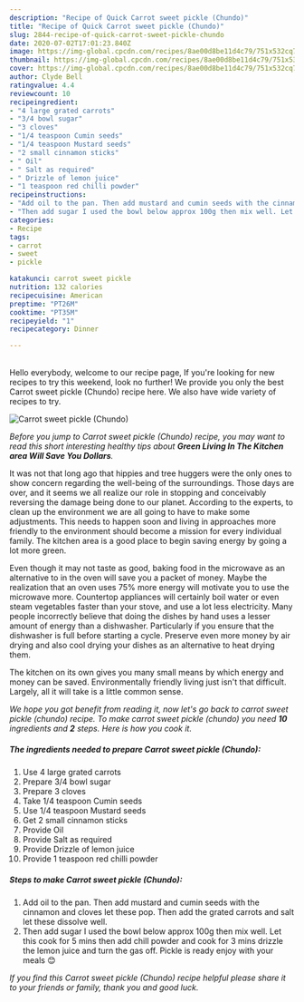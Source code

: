 ```yaml
---
description: "Recipe of Quick Carrot sweet pickle (Chundo)"
title: "Recipe of Quick Carrot sweet pickle (Chundo)"
slug: 2844-recipe-of-quick-carrot-sweet-pickle-chundo
date: 2020-07-02T17:01:23.840Z
image: https://img-global.cpcdn.com/recipes/8ae00d8be11d4c79/751x532cq70/carrot-sweet-pickle-chundo-recipe-main-photo.jpg
thumbnail: https://img-global.cpcdn.com/recipes/8ae00d8be11d4c79/751x532cq70/carrot-sweet-pickle-chundo-recipe-main-photo.jpg
cover: https://img-global.cpcdn.com/recipes/8ae00d8be11d4c79/751x532cq70/carrot-sweet-pickle-chundo-recipe-main-photo.jpg
author: Clyde Bell
ratingvalue: 4.4
reviewcount: 10
recipeingredient:
- "4 large grated carrots"
- "3/4 bowl sugar"
- "3 cloves"
- "1/4 teaspoon Cumin seeds"
- "1/4 teaspoon Mustard seeds"
- "2 small cinnamon sticks"
- " Oil"
- " Salt as required"
- " Drizzle of lemon juice"
- "1 teaspoon red chilli powder"
recipeinstructions:
- "Add oil to the pan. Then add mustard and cumin seeds with the cinnamon and cloves let these pop. Then add the grated carrots and salt let these dissolve well."
- "Then add sugar I used the bowl below approx 100g then mix well. Let this cook for 5 mins then add chill powder and cook for 3 mins drizzle the lemon juice and turn the gas off. Pickle is ready enjoy with your meals 😊"
categories:
- Recipe
tags:
- carrot
- sweet
- pickle

katakunci: carrot sweet pickle 
nutrition: 132 calories
recipecuisine: American
preptime: "PT26M"
cooktime: "PT35M"
recipeyield: "1"
recipecategory: Dinner

---
```

<br>
Hello everybody, welcome to our recipe page, If you're looking for new recipes to try this weekend, look no further! We provide you only the best Carrot sweet pickle (Chundo) recipe here. We also have wide variety of recipes to try.
<br>


![Carrot sweet pickle (Chundo)](https://img-global.cpcdn.com/recipes/8ae00d8be11d4c79/751x532cq70/carrot-sweet-pickle-chundo-recipe-main-photo.jpg)

<i>Before you jump to Carrot sweet pickle (Chundo) recipe, you may want to read this short interesting healthy tips about 
<strong>Green Living In The Kitchen area Will Save You Dollars</strong>.</i>
</br>

It was not that long ago that hippies and tree huggers were the only ones to show concern regarding the well-being of the surroundings. Those days are over, and it seems we all realize our role in stopping and conceivably reversing the damage being done to our planet. According to the experts, to clean up the environment we are all going to have to make some adjustments. This needs to happen soon and living in approaches more friendly to the environment should become a mission for every individual family. The kitchen area is a good place to begin saving energy by going a lot more green.

Even though it may not taste as good, baking food in the microwave as an alternative to in the oven will save you a packet of money. Maybe the realization that an oven uses 75% more energy will motivate you to use the microwave more. Countertop appliances will certainly boil water or even steam vegetables faster than your stove, and use a lot less electricity. Many people incorrectly believe that doing the dishes by hand uses a lesser amount of energy than a dishwasher. Particularly if you ensure that the dishwasher is full before starting a cycle. Preserve even more money by air drying and also cool drying your dishes as an alternative to heat drying them.

The kitchen on its own gives you many small means by which energy and money can be saved. Environmentally friendly living just isn't that difficult. Largely, all it will take is a little common sense.


<i>We hope you got benefit from reading it, now let's go back to carrot sweet pickle (chundo) recipe. To make carrot sweet pickle (chundo) you need <strong>10</strong> ingredients and <strong>2</strong> steps. Here is how you cook it.
</i>

##### The ingredients needed to prepare Carrot sweet pickle (Chundo):

1. Use 4 large grated carrots
1. Prepare 3/4 bowl sugar
1. Prepare 3 cloves
1. Take 1/4 teaspoon Cumin seeds
1. Use 1/4 teaspoon Mustard seeds
1. Get 2 small cinnamon sticks
1. Provide  Oil
1. Provide  Salt as required
1. Provide  Drizzle of lemon juice
1. Provide 1 teaspoon red chilli powder


##### Steps to make Carrot sweet pickle (Chundo):

1. Add oil to the pan. Then add mustard and cumin seeds with the cinnamon and cloves let these pop. Then add the grated carrots and salt let these dissolve well.
1. Then add sugar I used the bowl below approx 100g then mix well. Let this cook for 5 mins then add chill powder and cook for 3 mins drizzle the lemon juice and turn the gas off. Pickle is ready enjoy with your meals 😊


<i>If you find this Carrot sweet pickle (Chundo) recipe helpful please share it to your friends or family, thank you and good luck.</i>
